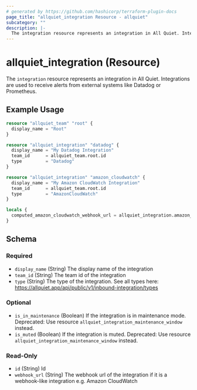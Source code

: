 ```yaml
---
# generated by https://github.com/hashicorp/terraform-plugin-docs
page_title: "allquiet_integration Resource - allquiet"
subcategory: ""
description: |-
  The integration resource represents an integration in All Quiet. Integrations are used to receive alerts from external systems like Datadog or Prometheus.
---
```


# allquiet_integration (Resource)

The `integration` resource represents an integration in All Quiet. Integrations are used to receive alerts from external systems like Datadog or Prometheus.

## Example Usage

```terraform
resource "allquiet_team" "root" {
  display_name = "Root"
}

resource "allquiet_integration" "datadog" {
  display_name = "My Datadog Integration"
  team_id      = allquiet_team.root.id
  type         = "Datadog"
}

resource "allquiet_integration" "amazon_cloudwatch" {
  display_name = "My Amazon CloudWatch Integration"
  team_id      = allquiet_team.root.id
  type         = "AmazonCloudWatch"
}

locals {
  computed_amazon_cloudwatch_webhook_url = allquiet_integration.amazon_cloudwatch.webhook_url
}
```

<!-- schema generated by tfplugindocs -->
## Schema

### Required

- `display_name` (String) The display name of the integration
- `team_id` (String) The team id of the integration
- `type` (String) The type of the integration. See all types here: https://allquiet.app/api/public/v1/inbound-integration/types

### Optional

- `is_in_maintenance` (Boolean) If the integration is in maintenance mode. Deprecated: Use resource `allquiet_integration_maintenance_window` instead.
- `is_muted` (Boolean) If the integration is muted. Deprecated: Use resource `allquiet_integration_maintenance_window` instead.

### Read-Only

- `id` (String) Id
- `webhook_url` (String) The webhook url of the integration if it is a webhook-like integration e.g. Amazon CloudWatch
